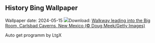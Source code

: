 ## History Bing Wallpaper
Wallpaper date: 2024-05-15
![](https://www.bing.com/th?id=OHR.CarlsbadNP_EN-CA8275462629_UHD.jpg&w=1000)Download: [Walkway leading into the Big Room, Carlsbad Caverns, New Mexico (© Doug Meek/Getty Images)](https://www.bing.com/th?id=OHR.CarlsbadNP_EN-CA8275462629_UHD.jpg)

Auto get programm by LtgX
